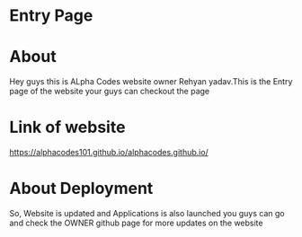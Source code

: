 # Entry Page 

# About

Hey guys this is ALpha Codes website owner Rehyan yadav.This is the Entry page of the website your guys can checkout the page 

# Link of website 
https://alphacodes101.github.io/alphacodes.github.io/


# About Deployment 

So, Website is updated and Applications is also launched you guys can go and check the OWNER github page for more updates on the website 

